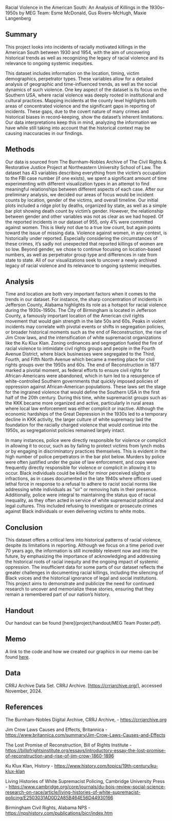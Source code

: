 Racial Violence in the American South: An Analysis of Killings in the 1930s–1950s 
by MEG Team: Esme McDonald, Gus Rivers-McHugh, Maxie Langenberg


## Summary
This project looks into incidents of racially motivated killings in the American South between 1930 and 1954, with the aim of uncovering historical trends as well as recognizing the legacy of racial violence and its relevance to ongoing systemic inequities.

This dataset includes information on the location, timing, victim demographics, perpetrator types. These variables allow for a detailed analysis of geographic and time-influenced trends, as well as the social dynamics of such violence. One key aspect of the dataset is its focus on the Southern USA, where racial violence was deeply rooted in institutional and cultural practices. Mapping incidents at the county level highlights both areas of concentrated violence and the significant gaps in reporting of incidents. These gaps, due to the covert nature of many crimes and historical biases in record-keeping, show the dataset’s inherent limitations. Our data interpretations keep this in mind, analyzing the information we have while still taking into account that the historical context may be causing inaccuracies in our findings.
 
## Methods

Our data is sourced from The Burnham-Nobles Archive of The Civil Rights & Restorative Justice Project at Northeastern University School of Law. The dataset has 43 variables describing everything from the victim’s occupation to the FBI case number (if one exists), we spent a significant amount of time experimenting with different visualization types in an attempt to find meaningful relationships between different aspects of each case. After our preliminary analysis, we decided our areas of focus would be incident counts by location, gender of the victims, and overall timeline. Our initial plots included a ridge plot by deaths, organized by state, as well as a simple bar plot showing death count by victim’s gender. However, the relationship between gender and other variables was not as clear as we had hoped. Of the reported incidents in our dataset of 955, only 4% were committed against women. This is likely not due to a true low count, but again points toward the issue of missing data. Violence against women, in any context, is historically under reported. Especially considering the circumstances of these crimes, it’s sadly not unexpected that reported killings of women are so low. Beyond gender, we chose to continue focusing on location-based numbers, as well as perpetrator group type and differences in rate from state to state. All of our visualizations seek to uncover a newly archived legacy of racial violence and its relevance to ongoing systemic inequities. 

## Analysis
Time and location are both very important factors when it comes to the trends in our dataset.
For instance, the sharp concentration of incidents in Jefferson County, Alabama highlights its role as a hotspot for racial violence during the 1930s-1950s. The City of Birmingham is located in Jefferson County, a famously important location of the American civil rights movement that would gain strength in the late 50s and 60s. Peaks in violent incidents may correlate with pivotal events or shifts in segregation policies, or broader historical moments such as the end of Reconstruction, the rise of Jim Crow laws, and the intensification of white supremacist organizations like the Ku Klux Klan. Zoning ordinances and segregation fueled the fire of racial violence to intimidate civil rights groups and people in the Fourth Avenue District, where black businesses were segregated to the Third, Fourth, and Fifth North Avenue which became a meeting place for civil rights groups over the 1950s and 60s. The end of Reconstruction in 1877 marked a pivotal moment, as federal efforts to ensure civil rights for African-Americans were abandoned, which in turn led to a resurgence of white-controlled Southern governments that quickly imposed policies of oppression against African-American populations. These laws set the stage for the ingrained violence that would define the Southern USA in the first half of the 20th century. During this time, white supremacist groups such as the KKK became more organized and active, particularly in rural areas where local law enforcement was either complicit or inactive. Although the economic hardships of the Great Depression in the 1930s led to a temporary decline in KKK activity, the larger culture of white supremacy laid the foundation for the racially charged violence that would continue into the 1950s, as segregationist policies remained largely intact​. 

In many instances, police were directly responsible for violence or complicit in allowing it to occur, such as by failing to protect victims from lynch mobs or by engaging in discriminatory practices themselves. This is evident in the high number of police perpetrators in the bar plot below. Murders by police were often justified under the guise of law enforcement, and cops were frequently directly responsible for violence or complicit in allowing it to occur. Black individuals could be killed for minor perceived slights or infractions, as in cases documented in the late 1940s where officers used lethal force in response to a refusal to adhere to racist social norms like addressing white individuals as "sir" or removing hats in their presence. Additionally, police were integral to maintaining the status quo of racial inequality, as they often acted in service of white supremacist political and legal cultures. This included refusing to investigate or prosecute crimes against Black individuals or even delivering victims to white mobs. 


## Conclusion
This dataset offers a critical lens into historical patterns of racial violence, despite its limitations in reporting. Although we focus on a time period over 70 years ago, the information is still incredibly relevent now and into the future, by emphasizing the importance of acknowledging and addressing the historical roots of racial inequity and the ongoing impact of systemic oppression. The insufficient data for some parts of our dataset reflects the greater challenges in documenting racial killings, including the silencing of Black voices and the historical ignorance of legal and social institutions. This project aims to demonstrate and publicize the need for continued research to uncover and memorialize these stories, ensuring that they remain a remembered part of our nation’s history. 

## Handout

Our handout can be found [here](project/handout/MEG Team Poster.pdf).

## Memo

A link to the code and how we created our graphics in our memo can be found [here](memo/memo.html).

## Data

CRRJ Archive Data Set.
CRRJ Archive. [https://crrjarchive.org/], accessed November, 2024.

## References
The Burnham-Nobles Digital Archive, CRRJ Archive, - https://crrjarchive.org

Jim Crow Laws Causes and Effects, Britannica - https://www.britannica.com/summary/Jim-Crow-Laws-Causes-and-Effects

The Lost Promise of Reconstruction, Bill of Rights Institute - https://billofrightsinstitute.org/essays/introductory-essay-the-lost-promise-of-reconstruction-and-rise-of-jim-crow-1860-1896

Ku Klux Klan, History - https://www.history.com/topics/19th-century/ku-klux-klan

Living Histories of White Supremacist Policing, Cambridge University Press - https://www.cambridge.org/core/journals/du-bois-review-social-science-research-on-race/article/living-histories-of-white-supremacist-policing/E2503031AD0D2A85B464E56D44930166

Birmingham Civil Rights, Alabama NPS - https://npshistory.com/publications/bicr/index.htm